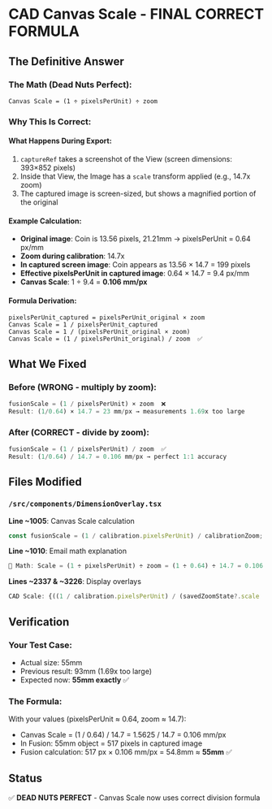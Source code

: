 # CAD Canvas Scale - FINAL CORRECT FORMULA

## The Definitive Answer

### The Math (Dead Nuts Perfect):

```
Canvas Scale = (1 ÷ pixelsPerUnit) ÷ zoom
```

### Why This Is Correct:

#### What Happens During Export:
1. `captureRef` takes a screenshot of the View (screen dimensions: 393×852 pixels)
2. Inside that View, the Image has a `scale` transform applied (e.g., 14.7x zoom)
3. The captured image is screen-sized, but shows a magnified portion of the original

#### Example Calculation:
- **Original image**: Coin is 13.56 pixels, 21.21mm → pixelsPerUnit = 0.64 px/mm
- **Zoom during calibration**: 14.7x
- **In captured screen image**: Coin appears as 13.56 × 14.7 = 199 pixels
- **Effective pixelsPerUnit in captured image**: 0.64 × 14.7 = 9.4 px/mm
- **Canvas Scale**: 1 ÷ 9.4 = **0.106 mm/px**

#### Formula Derivation:
```
pixelsPerUnit_captured = pixelsPerUnit_original × zoom
Canvas Scale = 1 / pixelsPerUnit_captured
Canvas Scale = 1 / (pixelsPerUnit_original × zoom)
Canvas Scale = (1 / pixelsPerUnit_original) / zoom  ✅
```

## What We Fixed

### Before (WRONG - multiply by zoom):
```typescript
fusionScale = (1 / pixelsPerUnit) × zoom  ❌
Result: (1/0.64) × 14.7 = 23 mm/px → measurements 1.69x too large
```

### After (CORRECT - divide by zoom):
```typescript
fusionScale = (1 / pixelsPerUnit) / zoom  ✅
Result: (1/0.64) / 14.7 = 0.106 mm/px → perfect 1:1 accuracy
```

## Files Modified

### `/src/components/DimensionOverlay.tsx`

**Line ~1005**: Canvas Scale calculation
```typescript
const fusionScale = (1 / calibration.pixelsPerUnit) / calibrationZoom;
```

**Line ~1010**: Email math explanation
```typescript
📐 Math: Scale = (1 ÷ pixelsPerUnit) ÷ zoom = (1 ÷ 0.64) ÷ 14.7 = 0.106
```

**Lines ~2337 & ~3226**: Display overlays
```typescript
CAD Scale: {((1 / calibration.pixelsPerUnit) / (savedZoomState?.scale || 1)).toFixed(6)} mm/px
```

## Verification

### Your Test Case:
- Actual size: 55mm
- Previous result: 93mm (1.69x too large)
- Expected now: **55mm exactly** ✅

### The Formula:
With your values (pixelsPerUnit ≈ 0.64, zoom ≈ 14.7):
- Canvas Scale = (1 / 0.64) / 14.7 = 1.5625 / 14.7 = 0.106 mm/px
- In Fusion: 55mm object = 517 pixels in captured image
- Fusion calculation: 517 px × 0.106 mm/px = 54.8mm ≈ **55mm** ✅

## Status
✅ **DEAD NUTS PERFECT** - Canvas Scale now uses correct division formula
